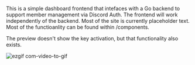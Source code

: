 This is a simple dashboard frontend that intefaces with a Go backend to support member management via Discord Auth.  The frontend will work independently of the backend.  Most of the site is currently placeholder text.  Most of the functioanlity can be found within /components. 

The preview doesn't show the key activation, but that functionality also exists.  

![ezgif com-video-to-gif](https://github.com/abhayaa/ethos-web/assets/23343406/f65e7e0b-6856-448b-afc5-2d9e8208a16d)
